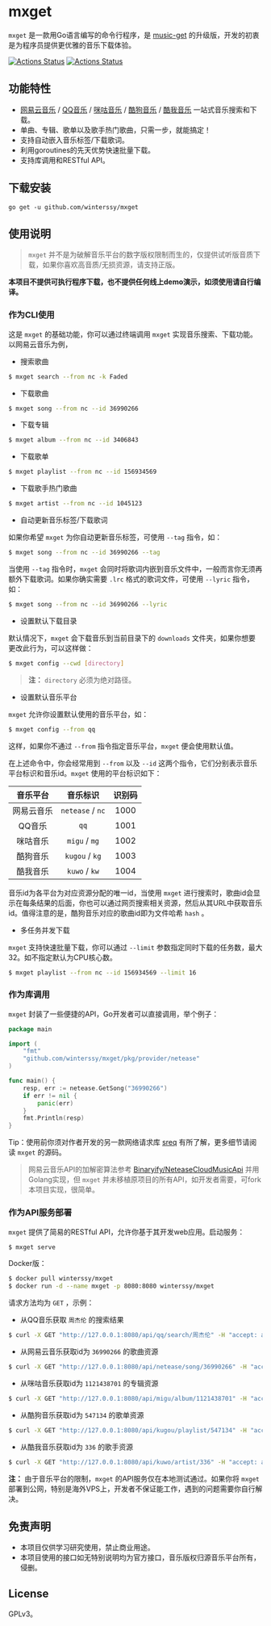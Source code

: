 # mxget

`mxget` 是一款用Go语言编写的命令行程序，是 [music-get](https://github.com/winterssy/music-get) 的升级版，开发的初衷是为程序员提供更优雅的音乐下载体验。

[![Actions Status](https://github.com/winterssy/mxget/workflows/Build/badge.svg)](https://github.com/winterssy/mxget/actions)
[![Actions Status](https://github.com/winterssy/mxget/workflows/Publish%20Docker/badge.svg)](https://github.com/winterssy/mxget/actions)

## 功能特性

- [网易云音乐](https://music.163.com) / [QQ音乐](https://y.qq.com) / [咪咕音乐](http://music.migu.cn/v3) / [酷狗音乐](http://www.kugou.com) / [酷我音乐](http://www.kuwo.cn/) 一站式音乐搜索和下载。
- 单曲、专辑、歌单以及歌手热门歌曲，只需一步，就能搞定！
- 支持自动嵌入音乐标签/下载歌词。
- 利用goroutines的先天优势快速批量下载。
- 支持库调用和RESTful API。

## 下载安装

```
go get -u github.com/winterssy/mxget
```

## 使用说明

> `mxget` 并不是为破解音乐平台的数字版权限制而生的，仅提供试听版音质下载，如果你喜欢高音质/无损资源，请支持正版。

**本项目不提供可执行程序下载，也不提供任何线上demo演示，如须使用请自行编译。**

### 作为CLI使用

这是 `mxget` 的基础功能，你可以通过终端调用 `mxget` 实现音乐搜索、下载功能。以网易云音乐为例，

- 搜索歌曲

```sh
$ mxget search --from nc -k Faded
```

- 下载歌曲

```sh
$ mxget song --from nc --id 36990266
```

- 下载专辑

```sh
$ mxget album --from nc --id 3406843
```

- 下载歌单

```sh
$ mxget playlist --from nc --id 156934569
```

- 下载歌手热门歌曲

```sh
$ mxget artist --from nc --id 1045123
```

- 自动更新音乐标签/下载歌词

如果你希望 `mxget` 为你自动更新音乐标签，可使用 `--tag` 指令，如：

```sh
$ mxget song --from nc --id 36990266 --tag
```

当使用 `--tag` 指令时，`mxget` 会同时将歌词内嵌到音乐文件中，一般而言你无须再额外下载歌词。如果你确实需要 `.lrc` 格式的歌词文件，可使用 `--lyric` 指令，如：

```sh
$ mxget song --from nc --id 36990266 --lyric
```

- 设置默认下载目录

默认情况下，`mxget` 会下载音乐到当前目录下的 `downloads` 文件夹，如果你想要更改此行为，可以这样做：

```sh
$ mxget config --cwd [directory]
```

>  **注：** `directory` 必须为绝对路径。

- 设置默认音乐平台

`mxget` 允许你设置默认使用的音乐平台，如：

```sh
$ mxget config --from qq
```

这样，如果你不通过 `--from` 指令指定音乐平台，`mxget` 便会使用默认值。

在上述命令中，你会经常用到 `--from` 以及 `--id` 这两个指令，它们分别表示音乐平台标识和音乐id。`mxget` 使用的平台标识如下：

|  音乐平台  |     音乐标识     | 识别码 |
| :--------: | :--------------: | :----: |
| 网易云音乐 | `netease` / `nc` |  1000  |
|   QQ音乐   |       `qq`       |  1001  |
|  咪咕音乐  |  `migu` / `mg`   |  1002  |
|  酷狗音乐  |  `kugou` / `kg`  |  1003  |
|  酷我音乐  |  `kuwo` / `kw`   |  1004  |

音乐id为各平台为对应资源分配的唯一id，当使用 `mxget` 进行搜索时，歌曲id会显示在每条结果的后面，你也可以通过网页搜索相关资源，然后从其URL中获取音乐id。值得注意的是，酷狗音乐对应的歌曲id即为文件哈希 `hash` 。

- 多任务并发下载

`mxget` 支持快速批量下载，你可以通过 `--limit` 参数指定同时下载的任务数，最大32。如不指定默认为CPU核心数。

```sh
$ mxget playlist --from nc --id 156934569 --limit 16
```

### 作为库调用

`mxget` 封装了一些便捷的API，Go开发者可以直接调用，举个例子：

```go
package main

import (
	"fmt"
	"github.com/winterssy/mxget/pkg/provider/netease"
)

func main() {
	resp, err := netease.GetSong("36990266")
	if err != nil {
		panic(err)
	}
	fmt.Println(resp)
}
```

Tip：使用前你须对作者开发的另一款网络请求库 [sreq](https://github.com/winterssy/sreq) 有所了解，更多细节请阅读 `mxget` 的源码。

> 网易云音乐API的加解密算法参考 [Binaryify/NeteaseCloudMusicApi](https://github.com/Binaryify/NeteaseCloudMusicApi) 并用Golang实现，但 `mxget` 并未移植原项目的所有API，如开发者需要，可fork本项目实现，很简单。

### 作为API服务部署

`mxget` 提供了简易的RESTful API，允许你基于其开发web应用。启动服务：

```sh
$ mxget serve
```

Docker版：

```sh
$ docker pull winterssy/mxget
$ docker run -d --name mxget -p 8080:8080 winterssy/mxget
```

请求方法均为 `GET` ，示例：

- 从QQ音乐获取 `周杰伦` 的搜索结果

```sh
$ curl -X GET "http://127.0.0.1:8080/api/qq/search/周杰伦" -H "accept: application/json"
```

- 从网易云音乐获取id为 `36990266` 的歌曲资源

```sh
$ curl -X GET "http://127.0.0.1:8080/api/netease/song/36990266" -H "accept: application/json"
```

- 从咪咕音乐获取id为 `1121438701` 的专辑资源

```sh
$ curl -X GET "http://127.0.0.1:8080/api/migu/album/1121438701" -H "accept: application/json"
```

- 从酷狗音乐获取id为 `547134` 的歌单资源

```sh
$ curl -X GET "http://127.0.0.1:8080/api/kugou/playlist/547134" -H "accept: application/json"
```

- 从酷我音乐获取id为 `336` 的歌手资源

```sh
$ curl -X GET "http://127.0.0.1:8080/api/kuwo/artist/336" -H "accept: application/json"
```

**注：** 由于音乐平台的限制，`mxget` 的API服务仅在本地测试通过。如果你将 `mxget` 部署到公网，特别是海外VPS上，开发者不保证能工作，遇到的问题需要你自行解决。

## 免责声明

- 本项目仅供学习研究使用，禁止商业用途。
- 本项目使用的接口如无特别说明均为官方接口，音乐版权归源音乐平台所有，侵删。

## License

GPLv3。